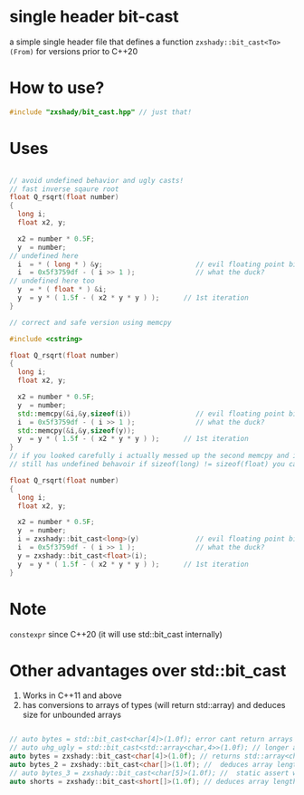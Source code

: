 # single header bit-cast
a simple single header file that defines a function `zxshady::bit_cast<To>(From)` for versions prior to C++20 


# How to use?
```cpp
#include "zxshady/bit_cast.hpp" // just that!
```

# Uses

```cpp

// avoid undefined behavior and ugly casts!
// fast inverse sqaure root
float Q_rsqrt(float number)
{
  long i;
  float x2, y;

  x2 = number * 0.5F;
  y  = number;
// undefined here
  i  = * ( long * ) &y;                       // evil floating point bit level hacking
  i  = 0x5f3759df - ( i >> 1 );               // what the duck?
// undefined here too
  y  = * ( float * ) &i;
  y  = y * ( 1.5f - ( x2 * y * y ) );      // 1st iteration
}

// correct and safe version using memcpy

#include <cstring>

float Q_rsqrt(float number)
{
  long i;
  float x2, y;

  x2 = number * 0.5F;
  y  = number;
  std::memcpy(&i,&y,sizeof(i))                // evil floating point bit level hacking
  i  = 0x5f3759df - ( i >> 1 );               // what the duck?
  std::memcpy(&i,&y,sizeof(y));
  y  = y * ( 1.5f - ( x2 * y * y ) );      // 1st iteration
}
// if you looked carefully i actually messed up the second memcpy and i copied y to i instead of i to y and this code
// still has undefined behavoir if sizeof(long) != sizeof(float) you can put an assert but that is too much work so we can use zxshady::bit_cast instead 

float Q_rsqrt(float number)
{
  long i;
  float x2, y;

  x2 = number * 0.5F;
  y  = number;
  i = zxshady::bit_cast<long>(y)              // evil floating point bit level hacking
  i  = 0x5f3759df - ( i >> 1 );               // what the duck?
  y = zxshady::bit_cast<float>(i);
  y  = y * ( 1.5f - ( x2 * y * y ) );      // 1st iteration
}

```

# Note
`constexpr` since C++20 (it will use std::bit_cast internally)

# Other advantages over std::bit_cast

1.  Works in C++11 and above
2.  has conversions to arrays of types (will return std::array) and deduces size for unbounded arrays
```cpp

// auto bytes = std::bit_cast<char[4]>(1.0f); error cant return arrays
// auto uhg_ugly = std::bit_cast<std::array<char,4>>(1.0f); // longer and more annoying to type
auto bytes = zxshady::bit_cast<char[4]>(1.0f); // returns std::array<char,4>;
auto bytes_2 = zxshady::bit_cast<char[]>(1.0f); //  deduces array length to 4 returns std::array<char,4>
// auto bytes_3 = zxshady::bit_cast<char[5]>(1.0f); //  static assert will activate saying size mismatch
auto shorts = zxshady::bit_cast<short[]>(1.0f); // deduces array length = 2 returns std::array<short,2>


```


